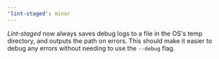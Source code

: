 ```yaml
---
'lint-staged': minor
---
```


_Lint-staged_ now always saves debug logs to a file in the OS's temp directory, and outputs the path on errors. This should make it easier to debug any errors without needing to use the `--debug` flag.
